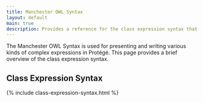 ```yaml
---
title: Manchester OWL Syntax
layout: default
main: true
description: Provides a reference for the class expression syntax that is used throughout Protégé.
---
```

The Manchester OWL Syntax is used for presenting and writing various kinds of complex expressions in Protégé.  This page provides a brief overview of the class expression syntax.


## Class Expression Syntax

{% include class-expression-syntax.html %}
